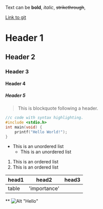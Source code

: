 Text can be **bold**, _italic_, ~~strikethrough~~,

[Link to git](http://github.com)

# Header 1
## Header 2
### Header 3
#### Header 4
##### Header 5

> This is blockquote following a header.


```c
//c code with syntax highlighting.
#include <stdio.h>
int main(void) {
	printf("Hello World!");
}
```

* This is an unordered list
	* This is an unordered list


1. This is an ordered list
2. This is an ordered list

|head1	|head2       |head3  |
|:------|------------|-------|
|table	|'importance'|       |



**
![Alt "Hello"](http://guides.github.com/activities/hello-world/branching.png)

